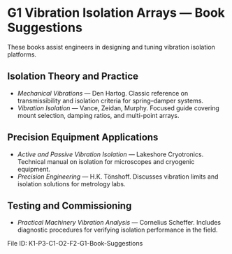 # G1 Vibration Isolation Arrays — Book Suggestions

These books assist engineers in designing and tuning vibration isolation platforms.

## Isolation Theory and Practice
- *Mechanical Vibrations* — Den Hartog. Classic reference on transmissibility and isolation criteria for spring–damper systems.
- *Vibration Isolation* — Vance, Zeidan, Murphy. Focused guide covering mount selection, damping ratios, and multi-point arrays.

## Precision Equipment Applications
- *Active and Passive Vibration Isolation* — Lakeshore Cryotronics. Technical manual on isolation for microscopes and cryogenic equipment.
- *Precision Engineering* — H.K. Tönshoff. Discusses vibration limits and isolation solutions for metrology labs.

## Testing and Commissioning
- *Practical Machinery Vibration Analysis* — Cornelius Scheffer. Includes diagnostic procedures for verifying isolation performance in the field.

File ID: K1-P3-C1-O2-F2-G1-Book-Suggestions

